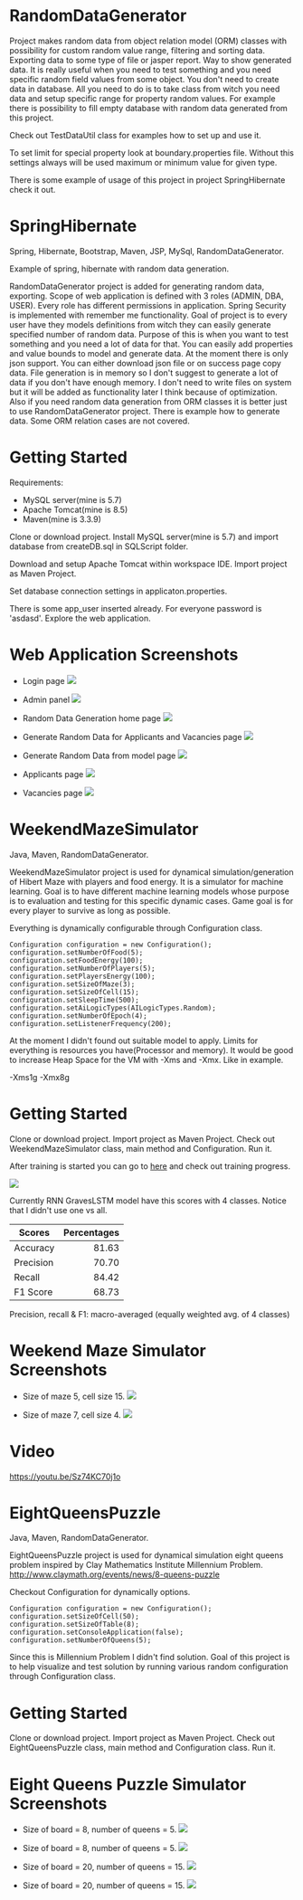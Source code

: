 # RandomDataGenerator
Project makes random data from object relation model (ORM) classes with possibility for custom random value range,
filtering and sorting data. Exporting data to some type of file or jasper report. Way to show generated data. It is 
really useful when you need to test something and you need specific random field values from some object. You 
don't need to create data in database. All you need to do is to take class from witch you need data and setup specific 
range for property random values. For example there is possibility to fill empty database with random data generated 
from this project.

Check out TestDataUtil class for examples how to set up and use it.

To set limit for special property look at boundary.properties file. Without this settings always will be used maximum
or minimum value for given type.

There is some example of usage of this project in project SpringHibernate check it out.


# SpringHibernate
Spring, Hibernate, Bootstrap, Maven, JSP, MySql, RandomDataGenerator.

Example of spring, hibernate with random data generation.

RandomDataGenerator project is added for generating random data, exporting. Scope of web application is defined with 3 roles (ADMIN, DBA, USER).
Every role has different permissions in application. Spring Security is implemented with remember me functionality. Goal of project is to every user have they models definitions from witch they can easily generate specified number of random data. Purpose of this is when you want to test something and you need a lot of data for that. You can easily add properties and value bounds to model and generate data. At the moment there is only json support. You can either download json file or on success page copy data. File generation is in memory so I don't suggest to generate a lot of data if you don't have enough memory. I don't need to write files on system but it will be added as functionality later I think because of optimization. Also if you need random data generation from ORM classes it is better just to use RandomDataGenerator project. There is example how to generate data. Some ORM relation cases are not covered.

# Getting Started

Requirements: 
* MySQL server(mine is 5.7)
* Apache Tomcat(mine is 8.5)
* Maven(mine is 3.3.9)


Clone or download project. Install MySQL server(mine is 5.7) and import database from createDB.sql in SQLScript folder.

Download and setup Apache Tomcat within workspace IDE. Import project as Maven Project.

Set database connection settings in applicaton.properties.

There is some app_user inserted already. For everyone password is 'asdasd'. Explore the web application.

# Web Application Screenshots

* Login page
![](SpringHibernate/images/login.png)

* Admin panel
![](SpringHibernate/images/admin_panel.png)

* Random Data Generation home page
![](SpringHibernate/images/rdg_home.png)

* Generate Random Data for Applicants and Vacancies page
![](SpringHibernate/images/rdg_random_data.png)

* Generate Random Data from model page
![](SpringHibernate/images/rdg_random_generator.png)

* Applicants page
![](SpringHibernate/images/applicants.png)

* Vacancies page
![](SpringHibernate/images/vacancies.png)

# WeekendMazeSimulator
Java, Maven, RandomDataGenerator.

WeekendMazeSimulator project is used for dynamical simulation/generation of Hibert Maze with players and food energy. 
It is a simulator for machine learning. Goal is to have different machine learning models whose purpose is to evaluation and testing for this specific dynamic cases. 
Game goal is for every player to survive as long as possible.
    
Everything is dynamically configurable through Configuration class.
    
    Configuration configuration = new Configuration();
    configuration.setNumberOfFood(5);
    configuration.setFoodEnergy(100);
    configuration.setNumberOfPlayers(5);
    configuration.setPlayersEnergy(100);
    configuration.setSizeOfMaze(3);
    configuration.setSizeOfCell(15);
    configuration.setSleepTime(500);
    configuration.setAiLogicTypes(AILogicTypes.Random);
    configuration.setNumberOfEpoch(4);
    configuration.setListenerFrequency(200);

At the moment I didn't found out suitable model to apply. 
Limits for everything is resources you have(Processor and memory).
It would be good to increase Heap Space for the VM with -Xms and -Xmx. Like in example.
 
-Xms1g -Xmx8g 

# Getting Started

Clone or download project. Import project as Maven Project. 
Check out WeekendMazeSimulator class, main method and Configuration.
Run it.

After training is started you can go to [here](http://localhost:9000/train/overview)
and check out training progress.

![](WeekendMazeSimulator/images/DL4JTrainingUI.png)

Currently RNN GravesLSTM model have this scores with 4 classes. Notice that I didn't use 
one vs all.
 
 Scores | Percentages
---|---:
 Accuracy | 81.63
 Precision | 70.70
 Recall | 84.42
 F1 Score | 68.73

Precision, recall & F1: macro-averaged (equally weighted avg. of 4 classes)


# Weekend Maze Simulator Screenshots

* Size of maze 5, cell size 15.
![](WeekendMazeSimulator/images/WeekendMazeSimulator1.png)

* Size of maze 7, cell size 4.
![](WeekendMazeSimulator/images/WeekendMazeSimulator2.png)

# Video
https://youtu.be/Sz74KC70j1o


# EightQueensPuzzle
Java, Maven, RandomDataGenerator.

EightQueensPuzzle project is used for dynamical simulation eight queens problem inspired by Clay Mathematics Institute Millennium Problem.
http://www.claymath.org/events/news/8-queens-puzzle
    
Checkout Configuration for dynamically options.
    
    Configuration configuration = new Configuration();
    configuration.setSizeOfCell(50);
    configuration.setSizeOfTable(8);
    configuration.setConsoleApplication(false);
    configuration.setNumberOfQueens(5);
   
Since this is Millennium Problem I didn't find solution. Goal of this project
is to help visualize and test solution by running various random configuration
 through Configuration class.

# Getting Started

Clone or download project. Import project as Maven Project. 
Check out EightQueensPuzzle class, main method and Configuration class.
Run it.

# Eight Queens Puzzle Simulator Screenshots

* Size of board = 8, number of queens = 5.
![](EightQueensPuzzle/images/EightQueensPuzzle1.png)

* Size of board = 8, number of queens = 5.
![](EightQueensPuzzle/images/EightQueensPuzzle2.png)

* Size of board = 20, number of queens = 15.
![](EightQueensPuzzle/images/EightQueensPuzzle3.png)

* Size of board = 20, number of queens = 15.
![](EightQueensPuzzle/images/EightQueensPuzzle4.png)
